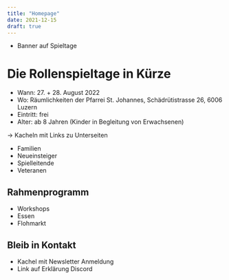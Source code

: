 ```yaml
---
title: "Homepage"
date: 2021-12-15
draft: true
---
```


- Banner auf Spieltage

# Die Rollenspieltage in Kürze

- Wann: 27. + 28. August 2022
- Wo: Räumlichkeiten der Pfarrei St. Johannes, Schädrütistrasse 26, 6006 Luzern
- Eintritt: frei
- Alter: ab 8 Jahren (Kinder in Begleitung von Erwachsenen)

-> Kacheln mit Links zu Unterseiten
- Familien
- Neueinsteiger
- Spielleitende
- Veteranen

## Rahmenprogramm

- Workshops
- Essen
- Flohmarkt

## Bleib in Kontakt

- Kachel mit Newsletter Anmeldung
- Link auf Erklärung Discord


